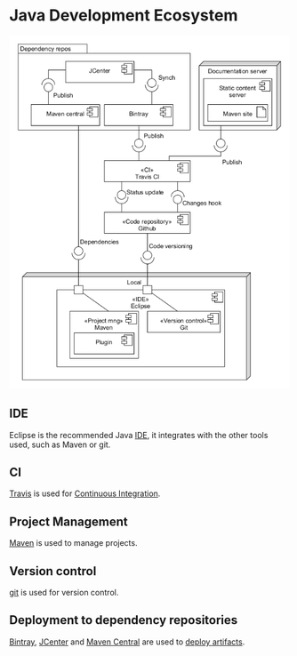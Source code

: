 # Java Development Ecosystem

![Java development architecture][dev_eco_java]

## IDE

Eclipse is the recommended Java [IDE][ide], it integrates with the other tools used, such as Maven or git.

## CI

[Travis][travis] is used for [Continuous Integration][ci].

## Project Management

[Maven][maven] is used to manage projects.

## Version control

[git][git] is used for version control.

## Deployment to dependency repositories

[Bintray][bintray], [JCenter][jcenter] and [Maven Central][maven_central] are used to [deploy artifacts][deployment].

[ci]: ./ci.md
[deployment]: ./deployment.md
[git]: ../other/git.md
[ide]: ./ide.md
[maven]: ../maven/maven.md
[travis]: ../other/travis.md

[bintray]: https://bintray.com
[jcenter]: https://bintray.com/bintray/jcenter
[maven_central]: https://search.maven.org/

[dev_eco_java]: ../img/diagram/dev_eco_java.png
